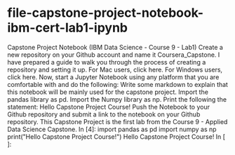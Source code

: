 # file-capstone-project-notebook-ibm-cert-lab1-ipynb
Capstone Project Notebook (IBM Data Science - Course 9 - Lab1) Create a new repository on your Github account and name it Coursera_Capstone. I have prepared a guide to walk you through the process of creating a repository and setting it up. For Mac users, click here. For Windows users, click here.  Now, start a Jupyter Notebook using any platform that you are comfortable with and do the following:  Write some markdown to explain that this notebook will be mainly used for the capstone project. Import the pandas library as pd. Import the Numpy library as np. Print the following the statement: Hello Capstone Project Course!  Push the Notebook to your Github repository and submit a link to the notebook on your Github repository.  This Capstone Project is the first lab from the Course 9 - Applied Data Science Capstone.  In [4]: import pandas as pd import numpy as np print("Hello Capstone Project Course!") Hello Capstone Project Course! In [ ]:
